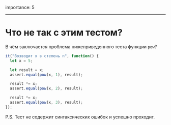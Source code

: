importance: 5

---

# Что не так с этим тестом?

В чём заключается проблема нижеприведенного теста функции `pow`?

```js
it("Возводит x в степень n", function() {
  let x = 5;

  let result = x;
  assert.equal(pow(x, 1), result);

  result *= x;
  assert.equal(pow(x, 2), result);

  result *= x;
  assert.equal(pow(x, 3), result);
});
```

P.S. Тест не содержит синтаксических ошибок и успешно проходит.
